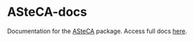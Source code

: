 ASteCA-docs
===========

Documentation for the [ASteCA](http://gabriel-p.github.io/asteca/) package. Access full docs [here](http://asteca.readthedocs.org/).

